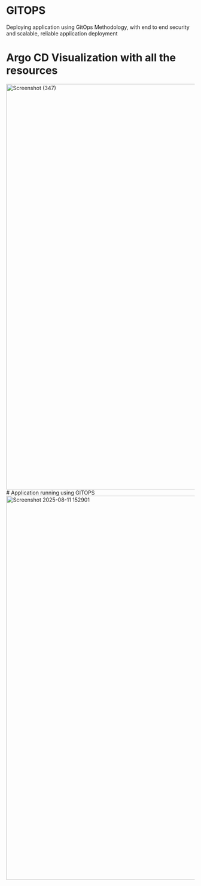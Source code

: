 # GITOPS
Deploying application using GitOps Methodology, with end to end security and scalable, reliable application deployment

# Argo CD Visualization with all the resources 
<img width="1920" height="1080" alt="Screenshot (347)" src="https://github.com/user-attachments/assets/a2ffdda8-7580-41a6-95f2-ccadaa0f47df" />
# Application running using GITOPS 
<img width="1919" height="1023" alt="Screenshot 2025-08-11 152901" src="https://github.com/user-attachments/assets/b3a41429-a2ee-4566-bbb3-177a4b2ca66b" />
